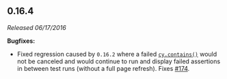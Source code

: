 ## 0.16.4

_Released 06/17/2016_

**Bugfixes:**

- Fixed regression caused by `0.16.2` where a failed [`cy.contains()`](/api/commands/contains) would not be canceled and would continue to run and display failed assertions in between test runs (without a full page refresh). Fixes [#174](https://github.com/cypress-io/cypress/issues/174).

